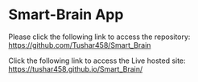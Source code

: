 # Smart-Brain App
Please click the following link to access the repository: https://github.com/Tushar458/Smart_Brain

Click the following link to access the Live hosted site: https://tushar458.github.io/Smart_Brain/
